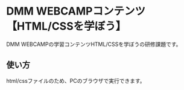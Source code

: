# DMM WEBCAMPコンテンツ【HTML/CSSを学ぼう】
DMM WEBCAMPの学習コンテンツHTML/CSSを学ぼうの研修課題です。

## 使い方
html/cssファイルのため、PCのブラウザで実行できます。
